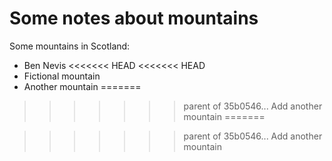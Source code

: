 Some notes about mountains
=============

Some mountains in Scotland:

* Ben Nevis
<<<<<<< HEAD
<<<<<<< HEAD
* Fictional mountain
* Another mountain
=======

>>>>>>> parent of 35b0546... Add another mountain
=======

>>>>>>> parent of 35b0546... Add another mountain
